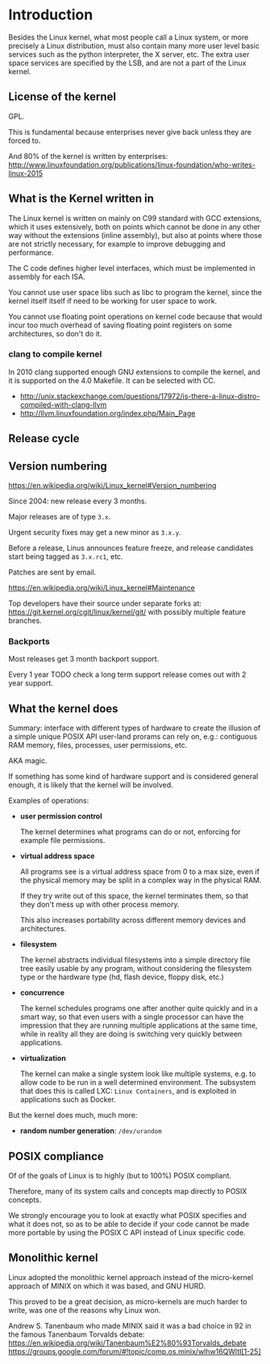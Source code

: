 # Introduction

Besides the Linux kernel, what most people call a Linux system, or more precisely a Linux distribution, must also contain many more user level basic services such as the python interpreter, the X server, etc. The extra user space services are specified by the LSB, and are not a part of the Linux kernel.

## License of the kernel

GPL.

This is fundamental because enterprises never give back unless they are forced to.

And 80% of the kernel is written by enterprises: <http://www.linuxfoundation.org/publications/linux-foundation/who-writes-linux-2015>

## What is the Kernel written in

The Linux kernel is written on mainly on C99 standard with GCC extensions, which it uses extensively, both on points which cannot be done in any other way without the extensions (inline assembly), but also at points where those are not strictly necessary, for example to improve debugging and performance.

The C code defines higher level interfaces, which must be implemented in assembly for each ISA.

You cannot use user space libs such as libc to program the kernel, since the kernel itself itself if need to be working for user space to work.

You cannot use floating point operations on kernel code because that would incur too much overhead of saving floating point registers on some architectures, so don't do it.

### clang to compile kernel

In 2010 clang supported enough GNU extensions to compile the kernel, and it is supported on the 4.0 Makefile. It can be selected with CC.

- <http://unix.stackexchange.com/questions/17972/is-there-a-linux-distro-compiled-with-clang-llvm>
- <http://llvm.linuxfoundation.org/index.php/Main_Page>

## Release cycle

## Version numbering

<https://en.wikipedia.org/wiki/Linux_kernel#Version_numbering>

Since 2004: new release every 3 months.

Major releases are of type `3.x`.

Urgent security fixes may get a new minor as `3.x.y`.

Before a release, Linus announces feature freeze, and release candidates start being tagged as `3.x.rc1`, etc.

Patches are sent by email.

<https://en.wikipedia.org/wiki/Linux_kernel#Maintenance>

Top developers have their source under separate forks at: <https://git.kernel.org/cgit/linux/kernel/git/> with possibly multiple feature branches.

### Backports

Most releases get 3 month backport support.

Every 1 year TODO check a long term support release comes out with 2 year support.

## What the kernel does

Summary: interface with different types of hardware to create the illusion of a simple unique POSIX API user-land prorams can rely on, e.g.: contiguous RAM memory, files, processes, user permissions, etc.

AKA magic.

If something has some kind of hardware support and is considered general enough, it is likely that the kernel will be involved.

Examples of operations:

-   **user permission control**

    The kernel determines what programs can do or not, enforcing for example file permissions.

-   **virtual address space**

    All programs see is a virtual address space from 0 to a max size, even if the physical memory may be split in a complex way in the physical RAM.

    If they try write out of this space, the kernel terminates them, so that they don't mess up with other process memory.

    This also increases portability across different memory devices and architectures.

-   **filesystem**

     The kernel abstracts individual filesystems into a simple directory file tree easily usable by any program, without considering the filesystem type or the hardware type (hd, flash device, floppy disk, etc.)

-   **concurrence**

    The kernel schedules programs one after another quite quickly and in a smart way, so that even users with a single processor can have the impression that they are running multiple applications at the same time, while in reality all they are doing is switching very quickly between applications.

-   **virtualization**

    The kernel can make a single system look like multiple systems, e.g. to allow code to be run in a well determined environment. The subsystem that does this is called LXC: `Linux Containers`, and is exploited in applications such as Docker.

But the kernel does much, much more:

-   **random number generation**: `/dev/urandom`

## POSIX compliance

Of of the goals of Linux is to highly (but to 100%) POSIX compliant.

Therefore, many of its system calls and concepts map directly to POSIX concepts.

We strongly encourage you to look at exactly what POSIX specifies and what it does not, so as to be able to decide if your code cannot be made more portable by using the POSIX C API instead of Linux specific code.

## Monolithic kernel

Linux adopted the monolithic kernel approach instead of the micro-kernel approach of MINIX on which it was based, and GNU HURD.

This proved to be a great decision, as micro-kernels are much harder to write, was one of the reasons why Linux won.

Andrew S. Tanenbaum who made MINIX said it was a bad choice in 92 in the famous Tanenbaum Torvalds debate: <https://en.wikipedia.org/wiki/Tanenbaum%E2%80%93Torvalds_debate> <https://groups.google.com/forum/#!topic/comp.os.minix/wlhw16QWltI[1-25]>
